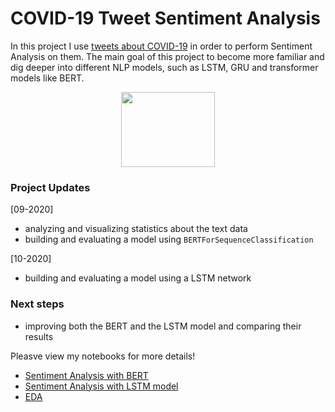 # COVID-19 Tweet Sentiment Analysis

In this project I use [tweets about COVID-19](https://www.kaggle.com/datatattle/covid-19-nlp-text-classification) in order to perform Sentiment Analysis on them. The main goal of this project to become more familiar and dig deeper into different NLP models, such as LSTM, GRU and transformer models like BERT.

<p align="center">
  <img width="150" height="120" src="https://cdn.pixabay.com/photo/2014/04/03/11/53/twitter-312464_960_720.png">
</p>

### Project Updates

[09-2020]
- analyzing and visualizing statistics about the text data
- building and evaluating a model using `BERTForSequenceClassification`

[10-2020]
- building and evaluating a model using a LSTM network

### Next steps
- improving both the BERT and the LSTM model and comparing their results



Pleasve view my notebooks for more details!
- [Sentiment Analysis with BERT](https://github.com/HeleneFabia/covid-19-tweet-sentiment-analysis/blob/master/covid-19-tweet-sa.ipynb)
- [Sentiment Analysis with LSTM model](https://github.com/HeleneFabia/covid-19-tweet-sentiment-analysis/blob/master/covid-19-tweet-lstm.ipynb)
- [EDA](https://github.com/HeleneFabia/covid-19-tweet-sentiment-analysis/blob/master/covid-19-tweet-eda.ipynb) 

